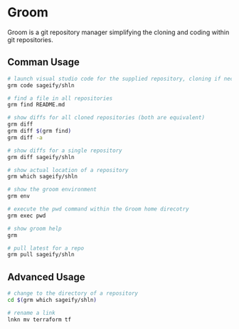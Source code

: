 # Groom

Groom is a git repository manager simplifying the cloning and coding within git repositories.

## Comman Usage

```bash
# launch visual studio code for the supplied repository, cloning if neccessary
grm code sageify/shln

# find a file in all repositories
grm find README.md

# show diffs for all cloned repositories (both are equivalent)
grm diff
grm diff $(grm find)
grm diff -a

# show diffs for a single repository
grm diff sageify/shln

# show actual location of a repository
grm which sageify/shln

# show the groom environment
grm env

# execute the pwd command within the Groom home direcotry
grm exec pwd

# show groom help
grm

# pull latest for a repo
grm pull sageify/shln

```


## Advanced Usage

```bash
# change to the directory of a repository
cd $(grm which sageify/shln)

# rename a link
lnkn mv terraform tf

```